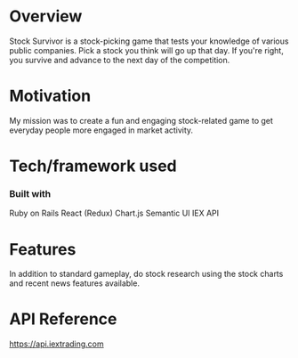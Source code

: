 # Overview
Stock Survivor is a stock-picking game that tests your knowledge of various public companies. Pick a stock you think will go up that day. If you're right, you survive and advance to the next day of the competition.

# Motivation
My mission was to create a fun and engaging stock-related game to get everyday people more engaged in market activity.


# Tech/framework used

### Built with
  Ruby on Rails
  React (Redux)
  Chart.js
  Semantic UI
  IEX API

# Features
In addition to standard gameplay, do stock research using the stock charts and recent news features available.

# API Reference
https://api.iextrading.com
